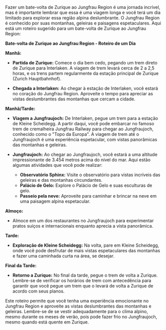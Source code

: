 Fazer um bate-volta de Zurique ao Jungfrau Region é uma jornada incrível, mas é importante lembrar que essa é uma viagem longa e você terá um dia limitado para explorar essa região alpina deslumbrante. O Jungfrau Region é conhecido por suas montanhas, geleiras e paisagens espetaculares. Aqui está um roteiro sugerido para um bate-volta de Zurique ao Jungfrau Region:

**Bate-volta de Zurique ao Jungfrau Region - Roteiro de um Dia**

**Manhã:**

- **Partida de Zurique:** Comece o dia bem cedo, pegando um trem direto de Zurique para Interlaken. A viagem de trem levará cerca de 2 a 2,5 horas, e os trens partem regularmente da estação principal de Zurique (Zurich Hauptbahnhof).

- **Chegada a Interlaken:** Ao chegar à estação de Interlaken, você estará no coração do Jungfrau Region. Aproveite o tempo para apreciar as vistas deslumbrantes das montanhas que cercam a cidade.

**Manhã/Tarde:**

- **Viagem a Jungfraujoch:** De Interlaken, pegue um trem para a estação de Kleine Scheidegg. A partir daqui, você pode embarcar no famoso trem de cremalheira Jungfrau Railway para chegar ao Jungfraujoch, conhecido como o "Topo da Europa". A viagem de trem até o Jungfraujoch é uma experiência espetacular, com vistas panorâmicas das montanhas e geleiras.

- **Jungfraujoch:** Ao chegar ao Jungfraujoch, você estará a uma altitude impressionante de 3.454 metros acima do nível do mar. Aqui estão algumas atividades que você pode realizar:
  - **Observatório Sphinx:** Visite o observatório para vistas incríveis das geleiras e das montanhas circundantes.
  - **Palácio de Gelo:** Explore o Palácio de Gelo e suas esculturas de gelo.
  - **Passeio pela neve:** Aproveite para caminhar e brincar na neve em uma paisagem alpina espetacular.

**Almoço:**

- Almoce em um dos restaurantes no Jungfraujoch para experimentar pratos suíços e internacionais enquanto aprecia a vista panorâmica.

**Tarde:**

- **Exploração de Kleine Scheidegg:** Na volta, pare em Kleine Scheidegg, onde você pode desfrutar de mais vistas espetaculares das montanhas e fazer uma caminhada curta na área, se desejar.

**Final da Tarde:**

- **Retorno a Zurique:** No final da tarde, pegue o trem de volta a Zurique. Lembre-se de verificar os horários de trem com antecedência para garantir que você pegue um trem que o levará de volta a Zurique de acordo com seus planos.

Este roteiro permite que você tenha uma experiência emocionante no Jungfrau Region e aproveite as vistas deslumbrantes das montanhas e geleiras. Lembre-se de se vestir adequadamente para o clima alpino, mesmo durante os meses de verão, pois pode fazer frio no Jungfraujoch, mesmo quando está quente em Zurique.
